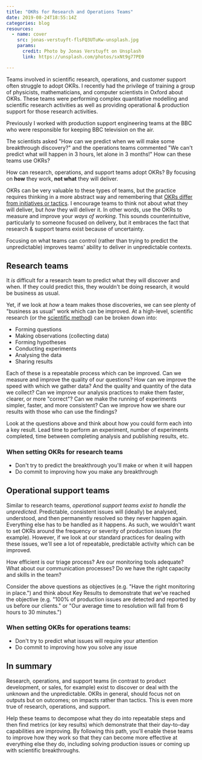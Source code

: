 ```yaml
---
title: "OKRs for Research and Operations Teams"
date: 2019-08-24T18:55:14Z
categories: blog  
resources:
  - name: cover
    src: jonas-verstuyft-flsFQ3UTuKw-unsplash.jpg
    params:
      credit: Photo by Jonas Verstuyft on Unsplash
      link: https://unsplash.com/photos/sxNt9g77PE0

---
```


Teams involved in scientific research, operations, and customer support often struggle to adopt OKRs. I recently had the privilege of training a group of physicists, mathematicians, and computer scientists in Oxford about OKRs. These teams were performing complex quantitative modelling and scientific research activities as well as providing operational & production support for those research activities. 

Previously I worked with production support engineering teams at the BBC who were responsible for keeping BBC television on the air.

The scientists asked "How can we predict when we will make some breakthrough discovery?" and the operations teams commented "We can't predict what will happen in 3 hours, let alone in 3 months!" How can these teams use OKRs?

>
  How can research, operations, and support teams adopt OKRs? By focusing on **how** they work, **not what** they will deliver.

OKRs can be very valuable to these types of teams, but the practice requires thinking in a more abstract way and remembering that [OKRs differ from initiatives or tactics](/blog/okrs-are-not-tactics). I encourage teams to think not about what they will deliver, but _how_ they will deliver it. In other words, use the OKRs to measure and improve your *ways of working*. This sounds counterintuitive, particularly to someone focused on delivery, but it embraces the fact that research & support teams exist because of uncertainty. 

>
Focusing on what teams can control (rather than trying to predict the unpredictable) improves teams' ability to deliver in unpredictable contexts. 

## Research teams
It _is_ difficult for a research team to predict what they will discover and when. If they could predict this, they wouldn't be doing research, it would be business as usual. 

Yet, if we look at _how_ a team makes those discoveries, we can see plenty of "business as usual" work which can be improved. At a high-level, scientific research (or the [scientific method](https://en.wikipedia.org/wiki/Scientific_method)) can be broken down into:

  - Forming questions
  - Making observations (collecting data)
  - Forming hypotheses
  - Conducting experiments
  - Analysing the data
  - Sharing results
 
 Each of these is a repeatable process which can be improved. Can we measure and improve the quality of our questions? How can we improve the speed with which we gather data? And the quality and quantity of the data we collect? Can we improve our analysis practices to make them faster, clearer, or more "correct"? Can we make the running of experiments simpler, faster, and more consistent? Can we improve how we share our results with those who can use the findings?
 
 Look at the questions above and think about how you could form each into a key result. Lead time to perform an experiment, number of experiments completed, time between completing analysis and publishing results, etc. 

### When setting OKRs for research teams
 - Don't try to predict the breakthrough you'll make or when it will happen
 - Do commit to improving how you make any breakthrough

## Operational support teams
Similar to research teams, _operational support teams exist to handle the unpredicted_. Predictable, consistent issues will (ideally) be analysed, understood, and then permanently resolved so they never happen again. Everything else has to be handled as it happens. As such, we wouldn't want to set OKRs around the frequency or severity of production issues (for example). However, if we look at our standard practices for dealing with these issues, we'll see a lot of repeatable, predictable activity which can be improved.

How efficient is our triage process? Are our monitoring tools adequate? What about our communication processes? Do we have the right capacity and skills in the team? 

Consider the above questions as objectives (e.g. "Have the right monitoring in place.") and think about Key Results to demonstrate that we've reached the objective (e.g. "100% of production issues are detected and reported by us before our clients." or "Our average time to resolution will fall from 6 hours to 30 minutes.")

### When setting OKRs for operations teams:
 - Don't try to predict what issues will require your attention 
 - Do commit to improving how you solve any issue

## In summary
Research, operations, and support teams (in contrast to product development, or sales, for example) exist to discover or deal with the unknown and the unpredictable. OKRs in general, should focus not on outputs but on outcomes; on impacts rather than tactics. This is even more true of research, operations, and support. 

Help these teams to decompose what they do into repeatable steps and then find metrics (or key results) which demonstrate that their day-to-day capabilities are improving. By following this path, you'll enable these teams to improve how they work so that they can become more effective at everything else they do, including solving production issues or coming up with scientific breakthroughs.
